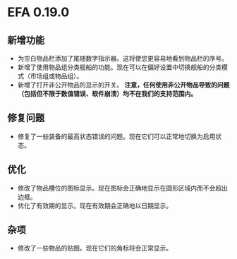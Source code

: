 # EFA 0.19.0

## 新增功能

- 为空白物品栏添加了尾随数字指示器。这将使您更容易地看到物品栏的序号。
- 新增了使用物品组分类舰船的功能。现在可以在偏好设置中切换舰船的分类模式（市场组或物品组）。
- 新增了打开非公开物品的显示的开关。
  **注意，任何使用非公开物品导致的问题（包括但不限于数值错误、软件崩溃）均不在我们的支持范围内。**

## 修复问题

- 修复了一些装备的最高状态错误的问题。现在它们可以正常地切换为启用状态。

## 优化

- 修改了物品槽位的图标显示。现在图标会正确地显示在圆形区域内而不会超出边框。
- 优化了有效期的显示。现在有效期会正确地以日期显示。

## 杂项

- 修改了一些物品的贴图。现在它们的角标将会正常显示。
